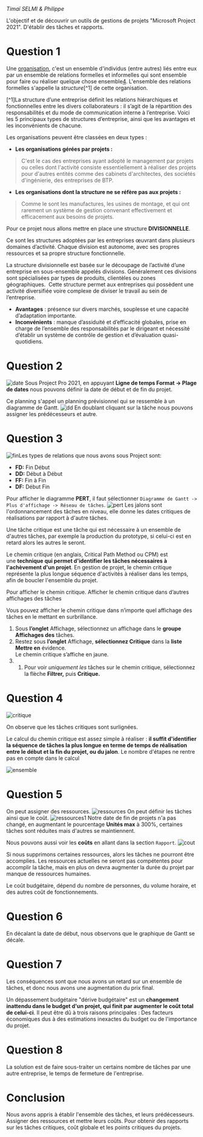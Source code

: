 *Timaï SELMI & Philippe*

L'objectif et de découvrir un outils de gestions de projets "Microsoft Project 2021". D'établir des tâches et rapports. 
# Question 1
Une [organisation](https://fr.wikipedia.org/wiki/Organisation "Organisation"), c'est un ensemble d'individus (entre autres) liés entre eux par un ensemble de relations formelles et informelles qui sont ensemble pour faire ou réaliser quelque chose ensemble[4](https://fr.wikipedia.org/wiki/Structure_organisationnelle#cite_note-4). L'ensemble des relations formelles s'appelle la _structure_[^1] de cette organisation.

[^1]La structure d’une entreprise définit les relations hiérarchiques et fonctionnelles entre les divers collaborateurs : il s’agit de la répartition des responsabilités et du mode de communication interne à l’entreprise. Voici les 5 principaux types de structures d’entreprise, ainsi que les avantages et les inconvénients de chacune.

Les organisations peuvent être classées en deux types :

- **Les organisations gérées par projets :**
>C'est le cas des entreprises ayant adopté le management par projets ou celles dont l'activité consiste essentiellement à réaliser des projets pour d'autres entités comme des cabinets d'architectes, des sociétés d'ingénierie, des entreprises de BTP.
- **Les organisations dont la structure ne se réfère pas aux projets :**
>Comme le sont les manufactures, les usines de montage, et qui ont rarement un système de gestion convenant effectivement et efficacement aux besoins de projets.

Pour ce projet nous allons mettre en place une structure **DIVISIONNELLE**.

Ce sont les structures adoptées par les entreprises œuvrant dans plusieurs domaines d’activité. Chaque division est autonome, avec ses propres ressources et sa propre structure fonctionnelle.

La structure divisionnelle est basée sur le découpage de l’activité d’une entreprise en sous-ensemble appelés divisions. Généralement ces divisions sont spécialisées par types de produits, clientèles ou zones géographiques.  Cette structure permet aux entreprises qui possèdent une activité diversifiée voire complexe de diviser le travail au sein de l’entreprise.

-   **Avantages** : présence sur divers marchés, souplesse et une capacité d’adaptation importante.
-   **Inconvénients** : manque d’assiduité et d’efficacité globales, prise en charge de l’ensemble des responsabilités par le dirigeant et nécessité d’établir un système de contrôle de gestion et d’évaluation quasi-quotidiens.

# Question 2
![date](date.jpg)
Sous Project Pro 2021, en appuyant **Ligne de temps Format -> Plage de dates** nous pouvons définir la date de début et de fin du projet.

Ce planning s'appel un planning prévisionnel qui se ressemble à un diagramme de Gantt.
![dd](dd.jpg)
En doublant cliquant sur la tâche nous pouvons assigner les prédécesseurs et autre.

# Question 3
![fin](fin.jpg)Les types de relations que nous avons sous Project sont:
- **FD:** Fin Début
- **DD:** Début à Début
- **FF:** Fin à Fin
- **DF:** Début Fin

Pour afficher le diagramme **PERT**, il faut sélectionner `Diagramme de Gantt -> Plus d'affichage -> Réseau de tâches`.
![pert](pert.jpg)
Les jalons sont l'ordonnancement des tâches en niveau, elle donne les dates critiques de réalisations par rapport à d'autre tâches.

Une tâche critique est une tâche qui est nécessaire à un ensemble de d'autres tâches, par exemple la production du prototype, si celui-ci est en retard alors les autres le seront.

Le chemin critique (en anglais, Critical Path Method ou CPM) est une **technique qui permet d'identifier les tâches nécessaires à l'achèvement d'un projet**. En gestion de projet, le chemin critique représente la plus longue séquence d'activités à réaliser dans les temps, afin de boucler l'ensemble du projet.

Pour afficher le chemin critique.
Afficher le chemin critique dans d’autres affichages des tâches

Vous pouvez afficher le chemin critique dans n’importe quel affichage des tâches en le mettant en surbrillance.

1.  Sous **l’onglet** Affichage, sélectionnez un affichage dans le **groupe Affichages des** tâches.
2.  Restez sous **l’onglet** Affichage, **sélectionnez Critique** dans la **liste Mettre en** évidence.  
    Le chemin critique s’affiche en jaune.
3. 1.  Pour voir _uniquement les_ tâches sur le chemin critique, sélectionnez la flèche **Filtrer,** puis **Critique.**

# Question 4
![critique](critique.jpg)

On observe que les tâches critiques sont surlignées.

Le calcul du chemin critique est assez simple à réaliser : **il suffit d'identifier la séquence de tâches la plus longue en terme de temps de réalisation entre le début et la fin du projet, ou du jalon**. Le nombre d'étapes ne rentre pas en compte dans le calcul

![ensemble](ensemble.jpg)

# Question 5
On peut assigner des ressources.
![ressources](ressources.jpg)
On peut définir les tâches ainsi que le coût.
![ressources1](ressources1.jpg)
Notre date de fin de projets n'a pas changé, en augmentant le pourcentage **Unités max** à 300%, certaines tâches sont réduites mais d'autres se maintiennent.

Nous pouvons aussi voir les **coûts** en allant dans la section `Rapport`.
![cout](cout.jpg)

Si nous supprimons certaines ressources, alors les tâches ne pourront être accomplies. Les ressources actuelles ne seront pas compétentes pour accomplir la tâche, mais en plus on devra augmenter la durée du projet par manque de ressources humaines.

Le coût budgétaire, dépend du nombre de personnes, du volume horaire, et des autres coût de fonctionnements.

# Question 6
En décalant la date de début, nous observons que le graphique de Gantt se décale.

# Question 7
Les conséquences sont que nous avons un retard sur un ensemble de tâches, et donc nous avons une augmentation du prix final. 

Un dépassement budgétaire "dérive budgétaire" est un **changement inattendu dans le budget d'un projet, qui finit par augmenter le coût total de celui-ci**. Il peut être dû à trois raisons principales : Des facteurs économiques dus à des estimations inexactes du budget ou de l'importance du projet.

# Question 8
La solution est de faire sous-traiter un certains nombre de tâches par une autre entreprise, le temps de fermeture de l'entreprise.

# Conclusion
Nous avons appris à établir l'ensemble des tâches, et leurs prédécesseurs. Assigner des ressources et mettre leurs coûts. Pour obtenir des rapports sur les tâches critiques, coût globale et les points critiques du projets.